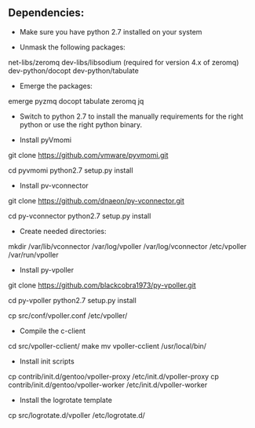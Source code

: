 ## Dependencies:

- Make sure you have python 2.7 installed on your system

- Unmask the following packages:

net-libs/zeromq
dev-libs/libsodium (required for version 4.x of zeromq)
dev-python/docopt
dev-python/tabulate

- Emerge the packages:

emerge pyzmq docopt tabulate zeromq jq

- Switch to python 2.7 to install the manually requirements for the right python or use the right python binary.

- Install pyVmomi

git clone https://github.com/vmware/pyvmomi.git

cd pyvmomi
python2.7 setup.py install

- Install pv-vconnector

git clone https://github.com/dnaeon/py-vconnector.git

cd py-vconnector
python2.7 setup.py install

- Create needed directories:

mkdir /var/lib/vconnector /var/log/vpoller /var/log/vconnector /etc/vpoller /var/run/vpoller

- Install py-vpoller

git clone https://github.com/blackcobra1973/py-vpoller.git

cd py-vpoller
python2.7 setup.py install

cp src/conf/vpoller.conf /etc/vpoller/

- Compile the c-client

cd src/vpoller-cclient/
make
mv vpoller-cclient /usr/local/bin/

- Install init scripts

cp contrib/init.d/gentoo/vpoller-proxy /etc/init.d/vpoller-proxy
cp contrib/init.d/gentoo/vpoller-worker /etc/init.d/vpoller-worker

- Install the logrotate template

cp src/logrotate.d/vpoller /etc/logrotate.d/
